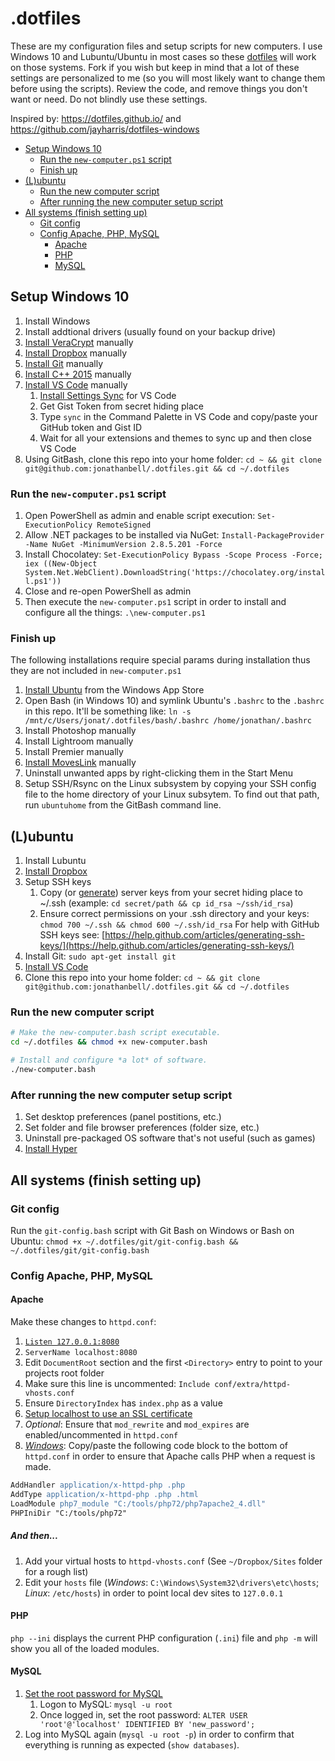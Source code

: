 # .dotfiles

These are my configuration files and setup scripts for new computers. I use Windows 10 and Lubuntu/Ubuntu in most cases so these [dotfiles](https://dotfiles.github.io) will work on those systems. Fork if you wish but keep in mind that a lot of these settings are personalized to me (so you will most likely want to change them before using the scripts). Review the code, and remove things you don't want or need. Do not blindly use these settings.

Inspired by: <https://dotfiles.github.io/> and <https://github.com/jayharris/dotfiles-windows>

<!-- TOC -->

* [Setup Windows 10](#setup-windows-10)
  * [Run the `new-computer.ps1` script](#run-the-new-computerps1-script)
  * [Finish up](#finish-up)
* [(L)ubuntu](#lubuntu)
  * [Run the new computer script](#run-the-new-computer-script)
  * [After running the new computer setup script](#after-running-the-new-computer-setup-script)
* [All systems (finish setting up)](#all-systems-finish-setting-up)
  * [Git config](#git-config)
  * [Config Apache, PHP, MySQL](#config-apache-php-mysql)
    * [Apache](#apache)
    * [PHP](#php)
    * [MySQL](#mysql)

<!-- /TOC -->

## Setup Windows 10

1.  Install Windows
1.  Install addtional drivers (usually found on your backup drive)
1.  [Install VeraCrypt](https://www.howtogeek.com/howto/6169/use-truecrypt-to-secure-your-data/) manually
1.  [Install Dropbox](https://www.dropbox.com/install) manually
1.  [Install Git](https://git-scm.com/download/win) manually
1.  [Install C++ 2015](https://www.microsoft.com/en-us/download/details.aspx?id=48145) manually
1.  [Install VS Code](https://code.visualstudio.com) manually
    1.  [Install Settings Sync](https://marketplace.visualstudio.com/items?itemName=Shan.code-settings-sync) for VS Code
    1.  Get Gist Token from secret hiding place
    1.  Type `sync` in the Command Palette in VS Code and copy/paste your GitHub token and Gist ID
    1.  Wait for all your extensions and themes to sync up and then close VS Code
1.  Using GitBash, clone this repo into your home folder: `cd ~ && git clone git@github.com:jonathanbell/.dotfiles.git && cd ~/.dotfiles`

### Run the `new-computer.ps1` script

1.  Open PowerShell as admin and enable script execution: `Set-ExecutionPolicy RemoteSigned`
1.  Allow .NET packages to be installed via NuGet: `Install-PackageProvider -Name NuGet -MinimumVersion 2.8.5.201 -Force`
1.  Install Chocolatey: `Set-ExecutionPolicy Bypass -Scope Process -Force; iex ((New-Object System.Net.WebClient).DownloadString('https://chocolatey.org/install.ps1'))`
1.  Close and re-open PowerShell as admin
1.  Then execute the `new-computer.ps1` script in order to install and configure all the things: `.\new-computer.ps1`

### Finish up

The following installations require special params during installation thus they are not included in `new-computer.ps1`

1.  [Install Ubuntu](https://www.microsoft.com/en-CA/store/p/ubuntu/9nblggh4msv6?rtc=1) from the Windows App Store
1.  Open Bash (in Windows 10) and symlink Ubuntu's `.bashrc` to the `.bashrc` in this repo. It'll be something like: `ln -s /mnt/c/Users/jonat/.dotfiles/bash/.bashrc /home/jonathan/.bashrc`
1.  Install Photoshop manually
1.  Install Lightroom manually
1.  Install Premier manually
1.  [Install MovesLink](http://www.movescount.com/connect/download?type=moveslink) manually
1.  Uninstall unwanted apps by right-clicking them in the Start Menu
1.  Setup SSH/Rsync on the Linux subsystem by copying your SSH config file to the home directory of your Linux subsytem. To find out that path, run `ubuntuhome` from the GitBash command line.

## (L)ubuntu

1.  Install Lubuntu
1.  [Install Dropbox](https://www.linuxbabe.com/cloud-storage/install-dropbox-ubuntu-16-04)
1.  Setup SSH keys
    1.  Copy (or [generate](https://help.github.com/articles/generating-ssh-keys/)) server keys from your secret hiding place to ~/.ssh (example: `cd secret/path && cp id_rsa ~/ssh/id_rsa`)
    1.  Ensure correct permissions on your .ssh directory and your keys: `chmod 700 ~/.ssh && chmod 600 ~/.ssh/id_rsa` For help with GitHub SSH keys see: [https://help.github.com/articles/generating-ssh-keys/](https://help.github.com/articles/generating-ssh-keys/)
1.  Install Git: `sudo apt-get install git`
1.  [Install VS Code](https://code.visualstudio.com/docs/setup/linux)
1.  Clone this repo into your home folder: `cd ~ && git clone git@github.com:jonathanbell/.dotfiles.git && cd ~/.dotfiles`

### Run the new computer script

```bash
# Make the new-computer.bash script executable.
cd ~/.dotfiles && chmod +x new-computer.bash

# Install and configure *a lot* of software.
./new-computer.bash
```

### After running the new computer setup script

1.  Set desktop preferences (panel postitions, etc.)
1.  Set folder and file browser preferences (folder size, etc.)
1.  Uninstall pre-packaged OS software that's not useful (such as games)
1.  [Install Hyper](https://github.com/zeit/hyper/releases)

## All systems (finish setting up)

### Git config

Run the `git-config.bash` script with Git Bash on Windows or Bash on Ubuntu: `chmod +x ~/.dotfiles/git/git-config.bash && ~/.dotfiles/git/git-config.bash`

### Config Apache, PHP, MySQL

#### Apache

Make these changes to `httpd.conf`:

1.  [`Listen 127.0.0.1:8080`](https://serverfault.com/a/276968/325456)
1.  `ServerName localhost:8080`
1.  Edit `DocumentRoot` section and the first `<Directory>` entry to point to your projects root folder
1.  Make sure this line is uncommented: `Include conf/extra/httpd-vhosts.conf`
1.  Ensure `DirectoryIndex` has `index.php` as a value
1.  [Setup localhost to use an SSL certificate](https://www.digitalocean.com/community/tutorials/how-to-create-a-self-signed-ssl-certificate-for-apache-in-ubuntu-16-04)
1.  _Optional_: Ensure that `mod_rewrite` and `mod_expires` are enabled/uncommented in `httpd.conf`
1.  [_Windows_](https://brian.teeman.net/joomla/install-amp-on-windows-with-chocolatey): Copy/paste the following code block to the bottom of `httpd.conf` in order to ensure that Apache calls PHP when a request is made.

```apache
AddHandler application/x-httpd-php .php
AddType application/x-httpd-php .php .html
LoadModule php7_module "C:/tools/php72/php7apache2_4.dll"
PHPIniDir "C:/tools/php72"
```

##### And then...

1.  Add your virtual hosts to `httpd-vhosts.conf` (See `~/Dropbox/Sites` folder for a rough list)
1.  Edit your `hosts` file (_Windows_: `C:\Windows\System32\drivers\etc\hosts`; _Linux_: `/etc/hosts`) in order to point local dev sites to `127.0.0.1`

#### PHP

`php --ini` displays the current PHP configuration (`.ini`) file and `php -m` will show you all of the loaded modules.

#### MySQL

1.  [Set the root password for MySQL](https://brian.teeman.net/joomla/install-amp-on-windows-with-chocolatey)
    1.  Logon to MySQL: `mysql -u root`
    1.  Once logged in, set the root password: `ALTER USER 'root'@'localhost' IDENTIFIED BY 'new_password';`
1.  Log into MySQL again (`mysql -u root -p`) in order to confirm that everything is running as expected (`show databases`).
